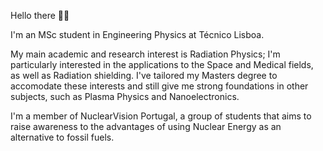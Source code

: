 Hello there 👋🏻  

I'm an MSc student in Engineering Physics at Técnico Lisboa.

My main academic and research interest is Radiation Physics; I'm particularly interested in the applications to the Space and Medical fields, as well as Radiation shielding. I've tailored my Masters degree to accomodate these interests and still give me strong foundations in other subjects, such as Plasma Physics and Nanoelectronics.

I'm a member of NuclearVision Portugal, a group of students that aims to raise awareness to the advantages of using Nuclear Energy as an alternative to fossil fuels. 

